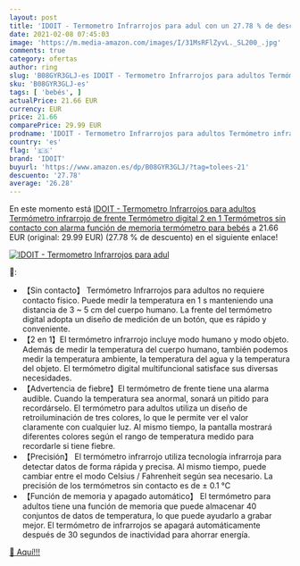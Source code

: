 ```yaml
---
layout: post
title: 'IDOIT - Termometro Infrarrojos para adul con un 27.78 % de descuento'
date: 2021-02-08 07:45:03
image: 'https://m.media-amazon.com/images/I/31MsRFlZyvL._SL200_.jpg'
comments: true
category: ofertas
author: ring
slug: 'B08GYR3GLJ-es IDOIT - Termometro Infrarrojos para adultos Termómetro...'
sku: 'B08GYR3GLJ-es'
tags: [ 'bebés', ]
actualPrice: 21.66 EUR
currency: EUR
price: 21.66
comparePrice: 29.99 EUR
prodname: 'IDOIT - Termometro Infrarrojos para adultos Termómetro infrarrojo de frente Termómetro digital 2 en 1 Termómetros sin contacto con alarma función de memoria termómetro para bebés'
country: 'es'
flag: '🇪🇸'
brand: 'IDOIT'
buyurl: 'https://www.amazon.es/dp/B08GYR3GLJ/?tag=tolees-21'
descuento: '27.78'
average: '26.28'
---
```


En este momento está [IDOIT - Termometro Infrarrojos para adultos Termómetro infrarrojo de frente Termómetro digital 2 en 1 Termómetros sin contacto con alarma función de memoria termómetro para bebés](https://www.amazon.es/dp/B08GYR3GLJ/?tag=tolees-21) a 21.66 EUR (original: 29.99 EUR) (27.78 %  de descuento) en el siguiente enlace!

[![IDOIT - Termometro Infrarrojos para adul](https://m.media-amazon.com/images/I/31MsRFlZyvL._SL200_.jpg)](https://www.amazon.es/dp/B08GYR3GLJ/?tag=tolees-21)

🔎:

- 【Sin contacto】 Termómetro Infrarrojos para adultos no requiere contacto físico. Puede medir la temperatura en 1 s manteniendo una distancia de 3 ~ 5 cm del cuerpo humano. La frente del termómetro digital adopta un diseño de medición de un botón, que es rápido y conveniente.
- 【2 en 1】El termómetro infrarrojo incluye modo humano y modo objeto. Además de medir la temperatura del cuerpo humano, también podemos medir la temperatura ambiente, la temperatura del agua y la temperatura del objeto. El termómetro digital multifuncional satisface sus diversas necesidades.
- 【Advertencia de fiebre】El termómetro de frente tiene una alarma audible. Cuando la temperatura sea anormal, sonará un pitido para recordárselo. El termómetro para adultos utiliza un diseño de retroiluminación de tres colores, lo que le permite ver el valor claramente con cualquier luz. Al mismo tiempo, la pantalla mostrará diferentes colores según el rango de temperatura medido para recordarle si tiene fiebre.
- 【Precisión】 El termómetro infrarrojo utiliza tecnología infrarroja para detectar datos de forma rápida y precisa. Al mismo tiempo, puede cambiar entre el modo Celsius / Fahrenheit según sea necesario. La precisión de los termómetros sin contacto es de ± 0.1 °C
- 【Función de memoria y apagado automático】 El termómetro para adultos tiene una función de memoria que puede almacenar 40 conjuntos de datos de temperatura, lo que puede ayudarlo a grabar mejor. El termómetro de infrarrojos se apagará automáticamente después de 30 segundos de inactividad para ahorrar energía.

[🛒 Aquí!!!](https://www.amazon.es/dp/B08GYR3GLJ/?tag=tolees-21)
